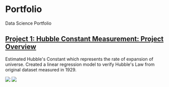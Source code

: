# Portfolio
Data Science Portfolio

## [Project 1: Hubble Constant Measurement: Project Overview](https://github.com/PetrSmilek/Machine-Learning-Projects)

Estimated Hubble's Constant which represents the rate of expansion of universe. Created a linear regression model to verify Hubble's Law from original dataset measured in 1929.

![](https://github.com/PetrSmilek/Portfolio/blob/main/images/hubble_heatplot.png)
![](https://github.com/PetrSmilek/Portfolio/blob/main/images/hubble_slope.png)
